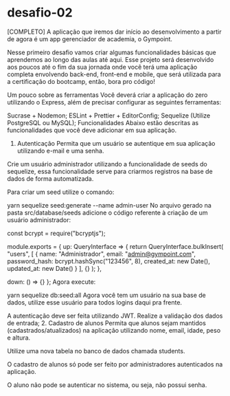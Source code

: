 # desafio-02
[COMPLETO]
A aplicação que iremos dar início ao desenvolvimento a partir de agora é um app gerenciador de academia, o Gympoint.

Nesse primeiro desafio vamos criar algumas funcionalidades básicas que aprendemos ao longo das aulas até aqui. Esse projeto será desenvolvido aos poucos até o fim da sua jornada onde você terá uma aplicação completa envolvendo back-end, front-end e mobile, que será utilizada para a certificação do bootcamp, então, bora pro código!

Um pouco sobre as ferramentas
Você deverá criar a aplicação do zero utilizando o Express, além de precisar configurar as seguintes ferramentas:

Sucrase + Nodemon;
ESLint + Prettier + EditorConfig;
Sequelize (Utilize PostgreSQL ou MySQL);
Funcionalidades
Abaixo estão descritas as funcionalidades que você deve adicionar em sua aplicação.

1. Autenticação
Permita que um usuário se autentique em sua aplicação utilizando e-mail e uma senha.

Crie um usuário administrador utilizando a funcionalidade de seeds do sequelize, essa funcionalidade serve para criarmos registros na base de dados de forma automatizada.

Para criar um seed utilize o comando:

yarn sequelize seed:generate --name admin-user
No arquivo gerado na pasta src/database/seeds adicione o código referente à criação de um usuário administrador:

const bcrypt = require("bcryptjs");

module.exports = {
  up: QueryInterface => {
    return QueryInterface.bulkInsert(
      "users",
      [
        {
          name: "Administrador",
          email: "admin@gympoint.com",
          password_hash: bcrypt.hashSync("123456", 8),
          created_at: new Date(),
          updated_at: new Date()
        }
      ],
      {}
    );
  },

  down: () => {}
};
Agora execute:

yarn sequelize db:seed:all
Agora você tem um usuário na sua base de dados, utilize esse usuário para todos logins daqui pra frente.

A autenticação deve ser feita utilizando JWT.
Realize a validação dos dados de entrada;
2. Cadastro de alunos
Permita que alunos sejam mantidos (cadastrados/atualizados) na aplicação utilizando nome, email, idade, peso e altura.

Utilize uma nova tabela no banco de dados chamada students.

O cadastro de alunos só pode ser feito por administradores autenticados na aplicação.

O aluno não pode se autenticar no sistema, ou seja, não possui senha.
